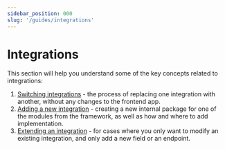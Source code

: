 ```yaml
---
sidebar_position: 000
slug: '/guides/integrations'
---
```


# Integrations

This section will help you understand some of the key concepts related to integrations:

1. [Switching integrations](./switching-integrations.md) - the process of replacing one integration with another, without any changes to the frontend app.
2. [Adding a new integration](./adding-new-integrations.md) - creating a new internal package for one of the modules from the framework, as well as how and where to add implementation.
3. [Extending an integration](./extending-integrations.md) - for cases where you only want to modify an existing integration, and only add a new field or an endpoint.
